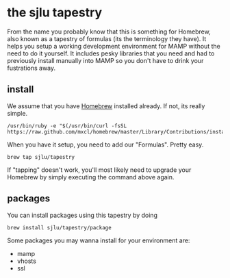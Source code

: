 # the sjlu tapestry

From the name you probably know that this is something for Homebrew, also known as a tapestry of formulas (its the terminology they have). It helps you setup a working development environment for MAMP without the need to do it yourself. It includes pesky libraries that you need and had to previously install manually into MAMP so you don't have to drink your fustrations away.

## install

We assume that you have [Homebrew](http://mxcl.github.com/homebrew/) installed already. If not, its really simple.

    /usr/bin/ruby -e "$(/usr/bin/curl -fsSL https://raw.github.com/mxcl/homebrew/master/Library/Contributions/install_homebrew.rb)"

When you have it setup, you need to add our "Formulas". Pretty easy.

    brew tap sjlu/tapestry

If "tapping" doesn't work, you'll most likely need to upgrade your Homebrew by simply executing the command above again.

## packages

You can install packages using this tapestry by doing

    brew install sjlu/tapestry/package

Some packages you may wanna install for your environment are:
* mamp
* vhosts
* ssl
